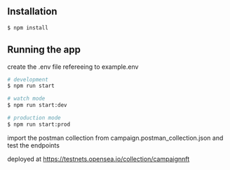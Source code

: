 
## Installation

```bash
$ npm install
```

## Running the app

create the .env file refereeing to example.env

```bash
# development
$ npm run start

# watch mode
$ npm run start:dev

# production mode
$ npm run start:prod
```

import the postman collection from campaign.postman_collection.json and test the endpoints

deployed at https://testnets.opensea.io/collection/campaignnft